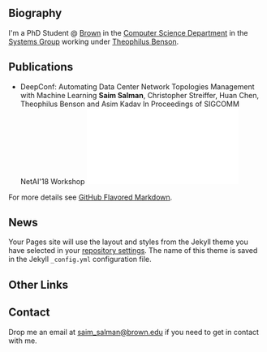 ## Biography

I'm a PhD Student @ [Brown](https://www.brown.edu/) in the [Computer Science Department](http://cs.brown.edu/) in the [Systems Group](https://systems.cs.brown.edu/) working under [Theophilus Benson](http://cs.brown.edu/~tab/).

## Publications

- DeepConf: Automating Data Center Network Topologies Management with Machine Learning
**Saim Salman**, Christopher Streiffer, Huan Chen, Theophilus Benson and Asim Kadav
In Proceedings of SIGCOMM NetAI'18 Workshop
![PDF](publications/NetAI18.pdf)

For more details see [GitHub Flavored Markdown](https://guides.github.com/features/mastering-markdown/).

## News

Your Pages site will use the layout and styles from the Jekyll theme you have selected in your [repository settings](https://github.com/saimsalman36/webpage/settings). The name of this theme is saved in the Jekyll `_config.yml` configuration file.

## Other Links

## Contact

Drop me an email at [saim_salman@brown.edu](saim_salman@brown.edu) if you need to get in contact with me.
